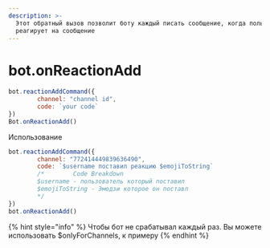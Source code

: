 ```yaml
---
description: >-
  Этот обратный вызов позволит боту каждый писать сообщение, когда пользователь
  реагирует на сообщение
---
```


# bot.onReactionAdd



```javascript
bot.reactionAddCommand({ 
        channel: "channel id", 
        code: `your code`
})
Bot.onReactionAdd()
```

Использование

```javascript
bot.reactionAddCommand({
        channel: "772414449839636490", 
        code: `$username поставил реакцию $emojiToString`
        /*        Code Breakdown
        $username - пользователь который поставил
        $emojiToString - Эмодзи которое он поставл
        */
})
bot.onReactionAdd()
```

{% hint style="info" %}
Чтобы бот не срабатывал каждый раз. Вы можете использовать $onlyForChannels, к примеру
{% endhint %}

